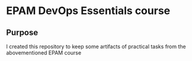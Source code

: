 # EPAM DevOps Essentials course
## Purpose
I created this repository to keep some artifacts of practical tasks from the abovementioned EPAM course